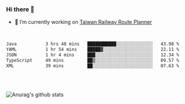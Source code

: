 ### Hi there 👋

- 🔭 I’m currently working on [Taiwan Railway Route Planner](https://github.com/Taiwan-Railway-Route-Planner)

<br/>

<!--START_SECTION:waka-->

```txt
Java           3 hrs 48 mins   ███████████░░░░░░░░░░░░░░   43.98 %
YAML           1 hr 54 mins    █████▓░░░░░░░░░░░░░░░░░░░   22.11 %
JSON           1 hr 4 mins     ███░░░░░░░░░░░░░░░░░░░░░░   12.34 %
TypeScript     49 mins         ██▒░░░░░░░░░░░░░░░░░░░░░░   09.57 %
XML            39 mins         ██░░░░░░░░░░░░░░░░░░░░░░░   07.63 %
```

<!--END_SECTION:waka-->

<br/>
<br/>

![Anurag's github stats](https://github-readme-stats.vercel.app/api?username=DepickereSven&show_icons=true&theme=tokyonight)



<!--
**DepickereSven/DepickereSven** is a ✨ _special_ ✨ repository because its `README.md` (this file) appears on your GitHub profile.

Here are some ideas to get you started:

- 🔭 I’m currently working on ...
- 🌱 I’m currently learning ...
- 👯 I’m looking to collaborate on ...
- 🤔 I’m looking for help with ...
- 💬 Ask me about ...
- 📫 How to reach me: ...
- 😄 Pronouns: ...
- ⚡ Fun fact: ...
-->
